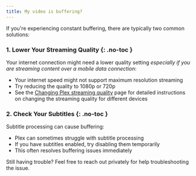 ```yaml
---
title: My video is buffering?
---
```


If you're experiencing constant buffering, there are typically two common solutions:

### 1. Lower Your Streaming Quality {: .no-toc }

Your internet connection might need a lower quality setting *especially if you are streaming content over a mobile data connection*:

* Your internet speed might not support maximum resolution streaming
* Try reducing the quality to 1080p or 720p
* See the [Changing Plex streaming quality](/docs/getting-started/changing-stream-quality/index) page for detailed instructions on changing the streaming quality for different devices

### 2. Check Your Subtitles {: .no-toc }

Subtitle processing can cause buffering:

* Plex can sometimes struggle with subtitle processing
* If you have subtitles enabled, try disabling them temporarily
* This often resolves buffering issues immediately

Still having trouble? Feel free to reach out privately for help troubleshooting the issue.
